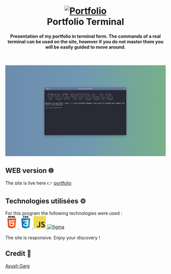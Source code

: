 
<h1 align="center">
  <br>
  <a href="https://www.ayushgarg.fr/"><img src="images/terminal.png" alt="Portfolio" width="200"></a>
  <br>
Portfolio Terminal<br>
</h1>
<h4 align="center">Presentation of my portfolio in terminal form. The commands of a real terminal can be used on the site, however if you do not master them you will be easily guided to move around.</h4>
<br>

![portfolio](images/banner.png)

## WEB version 🌐

The site is live here 👉 [portfolio](https://www.ayushgarg.fr/)

## Technologies utilisées ⚙️

<p align="left">For this program the following technologies were used : <br>
<a href="https://www.w3.org/html/" target="_blank" rel="noreferrer"> <img src="https://raw.githubusercontent.com/devicons/devicon/master/icons/html5/html5-original-wordmark.svg" alt="html5" width="40" height="40"/> </a>
<a href="https://www.w3schools.com/css/" target="_blank" rel="noreferrer"> <img src="https://raw.githubusercontent.com/devicons/devicon/master/icons/css3/css3-original-wordmark.svg" alt="css3" width="40" height="40"/> </a>
<a href="https://developer.mozilla.org/en-US/docs/Web/JavaScript" target="_blank" rel="noreferrer"> <img src="https://raw.githubusercontent.com/devicons/devicon/master/icons/javascript/javascript-original.svg" alt="javascript" width="40" height="40"/> </a>
<a href="https://www.figma.com/" target="_blank" rel="noreferrer"> <img src="https://www.vectorlogo.zone/logos/figma/figma-icon.svg" alt="figma" width="40" height="40"/> </a>
<br>
<br>
The site is responsive. Enjoy your discovery !</p>

## Credit 🔗
[Ayush Garg](https://github.com/ayushgarg2702)